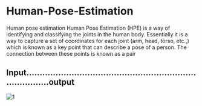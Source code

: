 # Human-Pose-Estimation
Human pose estimation Human Pose Estimation (HPE) is a way of identifying and classifying the joints in the human body. 
Essentially it is a way to capture a set of coordinates for each joint (arm, head, torso, etc.,) which is known as a key point that can describe a pose of a person. 
The connection between these points is known as a pair

## Input................................................................................output
![1](https://user-images.githubusercontent.com/68725514/157230803-99eb60bf-d8c8-4d18-8d93-832aa1ea028c.jpg)


